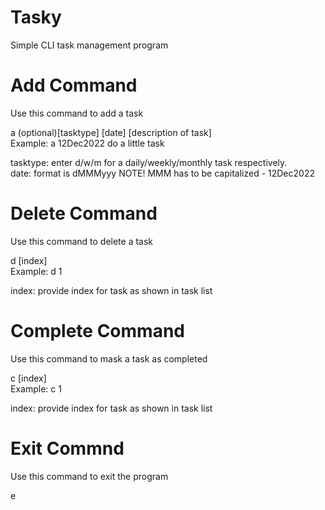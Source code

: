 # Tasky
 Simple CLI task management program
 
# Add Command
Use this command to add a task

a (optional)[tasktype]  [date] [description of task]<br>
Example: a 12Dec2022 do a little task

tasktype: enter d/w/m for a daily/weekly/monthly task respectively.<br>
date: format is dMMMyyy NOTE! MMM has to be capitalized - 12Dec2022

# Delete Command
Use this command to delete a task

d [index]<br>
 Example: d 1
 
index: provide index for task as shown in task list

# Complete Command
Use this command to mask a task as completed

c [index]<br>
 Example: c 1
 
index: provide index for task as shown in task list
 
# Exit Commnd
Use this command to exit the program

e
